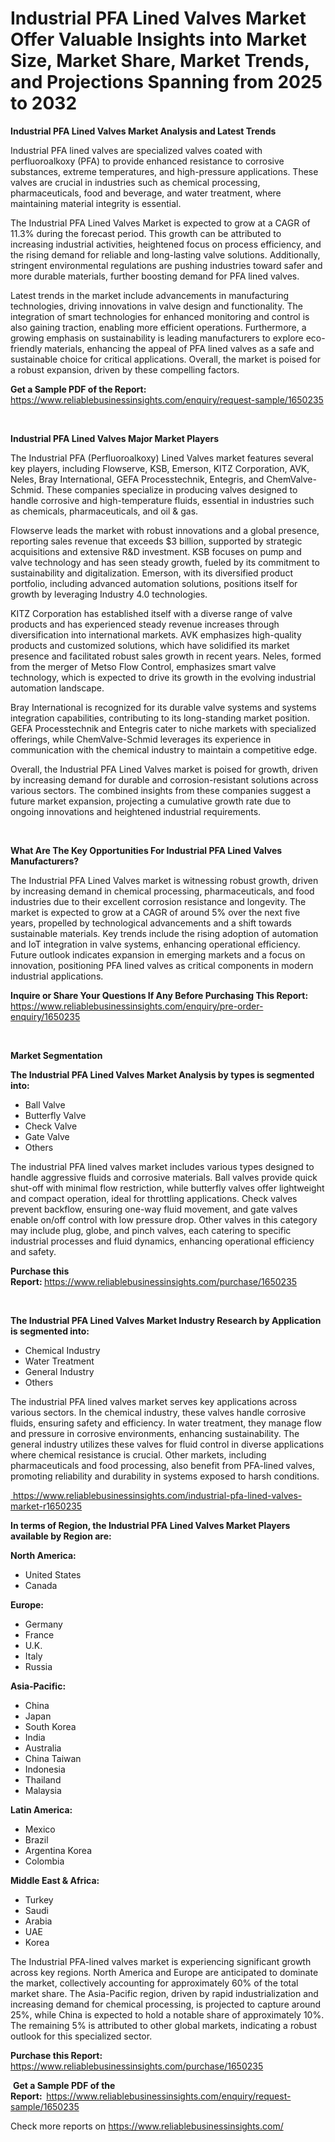 <p><h1>Industrial PFA Lined Valves Market Offer Valuable Insights into Market Size, Market Share, Market Trends, and Projections Spanning from 2025 to 2032</h1></p><p><strong>Industrial PFA Lined Valves Market Analysis and Latest Trends</strong></p>
<p><p>Industrial PFA lined valves are specialized valves coated with perfluoroalkoxy (PFA) to provide enhanced resistance to corrosive substances, extreme temperatures, and high-pressure applications. These valves are crucial in industries such as chemical processing, pharmaceuticals, food and beverage, and water treatment, where maintaining material integrity is essential.</p><p>The Industrial PFA Lined Valves Market is expected to grow at a CAGR of 11.3% during the forecast period. This growth can be attributed to increasing industrial activities, heightened focus on process efficiency, and the rising demand for reliable and long-lasting valve solutions. Additionally, stringent environmental regulations are pushing industries toward safer and more durable materials, further boosting demand for PFA lined valves.</p><p>Latest trends in the market include advancements in manufacturing technologies, driving innovations in valve design and functionality. The integration of smart technologies for enhanced monitoring and control is also gaining traction, enabling more efficient operations. Furthermore, a growing emphasis on sustainability is leading manufacturers to explore eco-friendly materials, enhancing the appeal of PFA lined valves as a safe and sustainable choice for critical applications. Overall, the market is poised for a robust expansion, driven by these compelling factors.</p></p>
<p><strong>Get a Sample PDF of the Report:&nbsp;</strong> <a href="https://www.reliablebusinessinsights.com/enquiry/request-sample/1650235?utm_campaign=3206&utm_medium=2&utm_source=Github&utm_content=ia&utm_term=23032025&utm_id=industrial-pfa-lined-valves">https://www.reliablebusinessinsights.com/enquiry/request-sample/1650235</a></p>
<p>&nbsp;</p>
<p><strong>Industrial PFA Lined Valves Major Market Players</strong></p>
<p><p>The Industrial PFA (Perfluoroalkoxy) Lined Valves market features several key players, including Flowserve, KSB, Emerson, KITZ Corporation, AVK, Neles, Bray International, GEFA Processtechnik, Entegris, and ChemValve-Schmid. These companies specialize in producing valves designed to handle corrosive and high-temperature fluids, essential in industries such as chemicals, pharmaceuticals, and oil & gas.</p><p>Flowserve leads the market with robust innovations and a global presence, reporting sales revenue that exceeds $3 billion, supported by strategic acquisitions and extensive R&D investment. KSB focuses on pump and valve technology and has seen steady growth, fueled by its commitment to sustainability and digitalization. Emerson, with its diversified product portfolio, including advanced automation solutions, positions itself for growth by leveraging Industry 4.0 technologies.</p><p>KITZ Corporation has established itself with a diverse range of valve products and has experienced steady revenue increases through diversification into international markets. AVK emphasizes high-quality products and customized solutions, which have solidified its market presence and facilitated robust sales growth in recent years. Neles, formed from the merger of Metso Flow Control, emphasizes smart valve technology, which is expected to drive its growth in the evolving industrial automation landscape.</p><p>Bray International is recognized for its durable valve systems and systems integration capabilities, contributing to its long-standing market position. GEFA Processtechnik and Entegris cater to niche markets with specialized offerings, while ChemValve-Schmid leverages its experience in communication with the chemical industry to maintain a competitive edge.</p><p>Overall, the Industrial PFA Lined Valves market is poised for growth, driven by increasing demand for durable and corrosion-resistant solutions across various sectors. The combined insights from these companies suggest a future market expansion, projecting a cumulative growth rate due to ongoing innovations and heightened industrial requirements.</p></p>
<p>&nbsp;</p>
<p><strong>What Are The Key Opportunities For Industrial PFA Lined Valves Manufacturers?</strong></p>
<p><p>The Industrial PFA Lined Valves market is witnessing robust growth, driven by increasing demand in chemical processing, pharmaceuticals, and food industries due to their excellent corrosion resistance and longevity. The market is expected to grow at a CAGR of around 5% over the next five years, propelled by technological advancements and a shift towards sustainable materials. Key trends include the rising adoption of automation and IoT integration in valve systems, enhancing operational efficiency. Future outlook indicates expansion in emerging markets and a focus on innovation, positioning PFA lined valves as critical components in modern industrial applications.</p></p>
<p><strong>Inquire or Share Your Questions If Any Before Purchasing This Report:</strong> <a href="https://www.reliablebusinessinsights.com/enquiry/pre-order-enquiry/1650235?utm_campaign=3206&utm_medium=2&utm_source=Github&utm_content=ia&utm_term=23032025&utm_id=industrial-pfa-lined-valves">https://www.reliablebusinessinsights.com/enquiry/pre-order-enquiry/1650235</a></p>
<p>&nbsp;</p>
<p><strong>Market Segmentation</strong></p>
<p><strong>The Industrial PFA Lined Valves Market Analysis by types is segmented into:</strong></p>
<p><ul><li>Ball Valve</li><li>Butterfly Valve</li><li>Check Valve</li><li>Gate Valve</li><li>Others</li></ul></p>
<p><p>The industrial PFA lined valves market includes various types designed to handle aggressive fluids and corrosive materials. Ball valves provide quick shut-off with minimal flow restriction, while butterfly valves offer lightweight and compact operation, ideal for throttling applications. Check valves prevent backflow, ensuring one-way fluid movement, and gate valves enable on/off control with low pressure drop. Other valves in this category may include plug, globe, and pinch valves, each catering to specific industrial processes and fluid dynamics, enhancing operational efficiency and safety.</p></p>
<p><strong>Purchase this Report:&nbsp;</strong><a href="https://www.reliablebusinessinsights.com/purchase/1650235?utm_campaign=3206&utm_medium=2&utm_source=Github&utm_content=ia&utm_term=23032025&utm_id=industrial-pfa-lined-valves">https://www.reliablebusinessinsights.com/purchase/1650235</a></p>
<p>&nbsp;</p>
<p><strong>The Industrial PFA Lined Valves Market Industry Research by Application is segmented into:</strong></p>
<p><ul><li>Chemical Industry</li><li>Water Treatment</li><li>General Industry</li><li>Others</li></ul></p>
<p><p>The industrial PFA lined valves market serves key applications across various sectors. In the chemical industry, these valves handle corrosive fluids, ensuring safety and efficiency. In water treatment, they manage flow and pressure in corrosive environments, enhancing sustainability. The general industry utilizes these valves for fluid control in diverse applications where chemical resistance is crucial. Other markets, including pharmaceuticals and food processing, also benefit from PFA-lined valves, promoting reliability and durability in systems exposed to harsh conditions.</p></p>
<p><a href="https://www.reliablebusinessinsights.com/industrial-pfa-lined-valves-market-r1650235?utm_campaign=3206&utm_medium=2&utm_source=Github&utm_content=ia&utm_term=23032025&utm_id=industrial-pfa-lined-valves">&nbsp;https://www.reliablebusinessinsights.com/industrial-pfa-lined-valves-market-r1650235</a></p>
<p><strong>In terms of Region, the Industrial PFA Lined Valves Market Players available by Region are:</strong></p>
<p>
    <p> <strong> North America: </strong>
        <ul>
            <li>United States</li>
            <li>Canada</li>
        </ul>
        </p> 
    <p> <strong> Europe: </strong>
        <ul>
            <li>Germany</li>
            <li>France</li>
            <li>U.K.</li>
            <li>Italy</li>
            <li>Russia</li>
        </ul>
        </p> 
    <p> <strong> Asia-Pacific: </strong>
        <ul>
            <li>China</li>
            <li>Japan</li>
            <li>South Korea</li>
            <li>India</li>
            <li>Australia</li>
            <li>China Taiwan</li>
            <li>Indonesia</li>
            <li>Thailand</li>
            <li>Malaysia</li>
        </ul>
        </p> 
    <p> <strong> Latin America: </strong>
        <ul>
            <li>Mexico</li>
            <li>Brazil</li>
            <li>Argentina Korea</li>
            <li>Colombia</li>
        </ul>
        </p> 
    <p> <strong> Middle East & Africa: </strong>
        <ul>
            <li>Turkey</li>
            <li>Saudi</li>
            <li>Arabia</li>
            <li>UAE</li>
            <li>Korea</li>
        </ul>
    </p>
    </p>
<p><p>The Industrial PFA-lined valves market is experiencing significant growth across key regions. North America and Europe are anticipated to dominate the market, collectively accounting for approximately 60% of the total market share. The Asia-Pacific region, driven by rapid industrialization and increasing demand for chemical processing, is projected to capture around 25%, while China is expected to hold a notable share of approximately 10%. The remaining 5% is attributed to other global markets, indicating a robust outlook for this specialized sector.</p></p>
<p><strong>Purchase this Report: </strong><a href="https://www.reliablebusinessinsights.com/purchase/1650235?utm_campaign=3206&utm_medium=2&utm_source=Github&utm_content=ia&utm_term=23032025&utm_id=industrial-pfa-lined-valves">https://www.reliablebusinessinsights.com/purchase/1650235</a></p>
<p>&nbsp;<strong>Get a Sample PDF of the Report:&nbsp;&nbsp;</strong><a href="https://www.reliablebusinessinsights.com/enquiry/request-sample/1650235?utm_campaign=3206&utm_medium=2&utm_source=Github&utm_content=ia&utm_term=23032025&utm_id=industrial-pfa-lined-valves">https://www.reliablebusinessinsights.com/enquiry/request-sample/1650235</a></p>
<p><strong></strong></p>
<p>Check more reports on <a href="https://www.reliablebusinessinsights.com/?utm_campaign=3206&utm_medium=2&utm_source=Github&utm_content=ia&utm_term=23032025&utm_id=industrial-pfa-lined-valves">https://www.reliablebusinessinsights.com/</a></p>